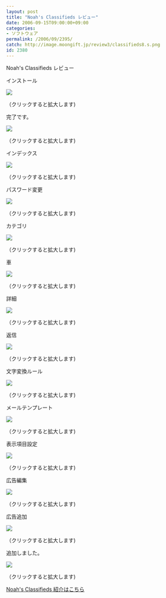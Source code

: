 ```yaml
---
layout: post
title: "Noah's Classifieds レビュー"
date: 2006-09-15T09:00:00+09:00
categories:
- ソフトウェア
permalink: /2006/09/2395/
catch: http://image.moongift.jp/review3/classifieds8.s.png
id: 2380
---
```

Noah's Classifieds レビュー  
<!--more-->

インストール

  

[![](http://image.moongift.jp/review3/classifieds1.s.png)](http://image.moongift.jp/review3/classifieds1.png)  
  
（クリックすると拡大します)

  

完了です。

  

[![](http://image.moongift.jp/review3/classifieds2.s.png)](http://image.moongift.jp/review3/classifieds2.png)  
  
（クリックすると拡大します)

  

インデックス

  

[![](http://image.moongift.jp/review3/classifieds3.s.png)](http://image.moongift.jp/review3/classifieds3.png)  
  
（クリックすると拡大します)

  

パスワード変更

  

[![](http://image.moongift.jp/review3/classifieds4.s.png)](http://image.moongift.jp/review3/classifieds4.png)  
  
（クリックすると拡大します)

  

カテゴリ

  

[![](http://image.moongift.jp/review3/classifieds5.s.png)](http://image.moongift.jp/review3/classifieds5.png)  
  
（クリックすると拡大します)

  

車

  

[![](http://image.moongift.jp/review3/classifieds6.s.png)](http://image.moongift.jp/review3/classifieds6.png)  
  
（クリックすると拡大します)

  

詳細

  

[![](http://image.moongift.jp/review3/classifieds7.s.png)](http://image.moongift.jp/review3/classifieds7.png)  
  
（クリックすると拡大します)

  

返信

  

[![](http://image.moongift.jp/review3/classifieds8.s.png)](http://image.moongift.jp/review3/classifieds8.png)  
  
（クリックすると拡大します)

  

文字変換ルール

  

[![](http://image.moongift.jp/review3/classifieds9.s.png)](http://image.moongift.jp/review3/classifieds9.png)  
  
（クリックすると拡大します)

  

メールテンプレート

  

[![](http://image.moongift.jp/review3/classifieds10.s.png)](http://image.moongift.jp/review3/classifieds10.png)  
  
（クリックすると拡大します)

  

表示項目設定

  

[![](http://image.moongift.jp/review3/classifieds11.s.png)](http://image.moongift.jp/review3/classifieds11.png)  
  
（クリックすると拡大します)

  

広告編集

  

[![](http://image.moongift.jp/review3/classifieds12.s.png)](http://image.moongift.jp/review3/classifieds12.png)  
  
（クリックすると拡大します)

  

広告追加

  

[![](http://image.moongift.jp/review3/classifieds13.s.png)](http://image.moongift.jp/review3/classifieds13.png)  
  
（クリックすると拡大します)

  

追加しました。

  

[![](http://image.moongift.jp/review3/classifieds14.s.png)](http://image.moongift.jp/review3/classifieds14.png)  
  
（クリックすると拡大します)

  

[Noah's Classifieds 紹介はこちら](http://fw.moongift.jp/intro/i-2394.html)

